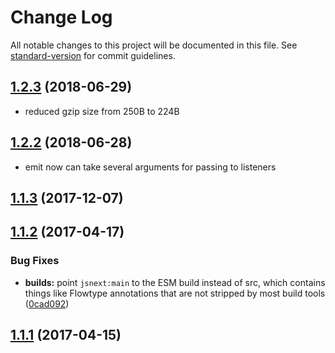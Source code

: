 # Change Log

All notable changes to this project will be documented in this file.
See [standard-version](https://github.com/conventional-changelog/standard-version) for commit guidelines.

<a name="1.2.3"></a>
## [1.2.3](https://github.com/anru/emitt/compare/v1.2.2...v1.2.3) (2018-06-29)

* reduced gzip size from 250B to 224B

<a name="1.2.2"></a>
## [1.2.2](https://github.com/anru/emitt/compare/v1.1.3...v1.2.2) (2018-06-28)

* emit now can take several arguments for passing to listeners

<a name="1.1.3"></a>
## [1.1.3](https://github.com/developit/mitt/compare/v1.1.2...v1.1.3) (2017-12-07)



<a name="1.1.2"></a>
## [1.1.2](https://github.com/developit/mitt/compare/v1.1.1...v1.1.2) (2017-04-17)


### Bug Fixes

* **builds:** point `jsnext:main` to the ESM build instead of src, which contains things like Flowtype annotations that are not stripped by most build tools ([0cad092](https://github.com/developit/mitt/commit/0cad092))



<a name="1.1.1"></a>
## [1.1.1](https://github.com/developit/mitt/compare/1.1.0...1.1.1) (2017-04-15)
